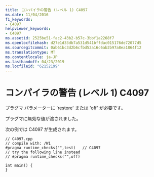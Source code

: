 ```yaml
---
title: コンパイラの警告 (レベル 1) C4097
ms.date: 11/04/2016
f1_keywords:
- C4097
helpviewer_keywords:
- C4097
ms.assetid: 2525be51-fac2-43b2-b57c-3bbf1a2268f7
ms.openlocfilehash: d27e1d33db7a531d541bffdac015176de72077d5
ms.sourcegitcommit: 0ab61bc3d2b6cfbd52a16c6ab2b97a8ea1864f12
ms.translationtype: MT
ms.contentlocale: ja-JP
ms.lasthandoff: 04/23/2019
ms.locfileid: "62152199"
---
```

# <a name="compiler-warning-level-1-c4097"></a>コンパイラの警告 (レベル 1) C4097

プラグマ パラメーターに 'restore' または 'off' が必要です。

プラグマに無効な値が渡されました。

次の例では C4097 が生成されます。

```
// C4097.cpp
// compile with: /W1
#pragma runtime_checks("",test)   // C4097
// try the following line instead
// #pragma runtime_checks("",off)

int main() {
}
```